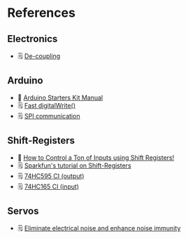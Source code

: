 # References

## Electronics

 + 🗒️ [De-coupling](http://web.archive.org/web/20220703081632/https://www.thebox.myzen.co.uk/Tutorial/De-coupling.html)

## Arduino

 + 📗 [Arduino Starters Kit Manual](http://web.archive.org/web/20090823143009/https://www.earthshinedesign.co.uk/ASKManual/ASKManual.pdf)
 + 🗒️ [Fast digitalWrite()](https://roboticsbackend.com/arduino-fast-digitalwrite/)
 + 🗒️ [SPI communication](https://www.circuitbasics.com/how-to-set-up-spi-communication-for-arduino/)

## Shift-Registers

 + 🎥 [How to Control a Ton of Inputs using Shift Registers!](https://www.youtube.com/watch?v=nXl4fb_LbcI)
 + 🗒️ [Sparkfun's tutorial on Shift-Registers](https://learn.sparkfun.com/tutorials/shift-registers)
 + 🗒️ [74HC595 CI (output)](http://www.gammon.com.au/forum/?id=11518)
 + 🗒️ [74HC165 CI (input)](http://www.gammon.com.au/forum/?id=11979)

## Servos

 + 🗒️ [Eliminate electrical noise and enhance noise immunity](https://www.roboticstomorrow.com/article/2023/07/optimizing-servo-system-performance-a-comprehensive-guide-to-eliminating-electrical-noise-and-enhancing-noise-immunity/20870)
